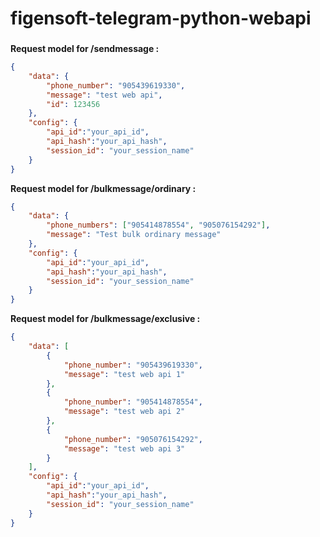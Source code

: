 # figensoft-telegram-python-webapi
###
__Request model for /sendmessage :__
```json
{
    "data": {
        "phone_number": "905439619330",
        "message": "test web api",
        "id": 123456
    },
    "config": {
        "api_id":"your_api_id",
        "api_hash":"your_api_hash",
        "session_id": "your_session_name"
    }
}
```

__Request model for /bulkmessage/ordinary :__
```json
{
    "data": {
        "phone_numbers": ["905414878554", "905076154292"],
        "message": "Test bulk ordinary message"
    },
    "config": {
        "api_id":"your_api_id",
        "api_hash":"your_api_hash",
        "session_id": "your_session_name"
    }
}
```

__Request model for /bulkmessage/exclusive :__
```json
{
    "data": [
        {
            "phone_number": "905439619330",
            "message": "test web api 1"
        },
        {
            "phone_number": "905414878554",
            "message": "test web api 2"
        },
        {
            "phone_number": "905076154292",
            "message": "test web api 3"
        }
    ],
    "config": {
        "api_id":"your_api_id",
        "api_hash":"your_api_hash",
        "session_id": "your_session_name"
    }
}
```


